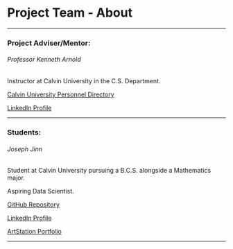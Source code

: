 # Project Team - About

***

### Project Adviser/Mentor: 
###### Professor Kenneth Arnold

Instructor at Calvin University in the C.S. Department.

[Calvin University Personnel Directory](https://calvin.edu/directory/people/kenneth-arnold)

[LinkedIn Profile](https://www.linkedin.com/in/kcarnold/)

***

### Students: 
###### Joseph Jinn

Student at Calvin University pursuing a B.C.S. alongside a Mathematics major.

Aspiring Data Scientist.

[GitHub Repository](https://github.com/J-Jinn)

[LinkedIn Profile](https://www.linkedin.com/in/josephjinn/)

[ArtStation Portfolio](https://www.artstation.com/joseph_jinn)

***